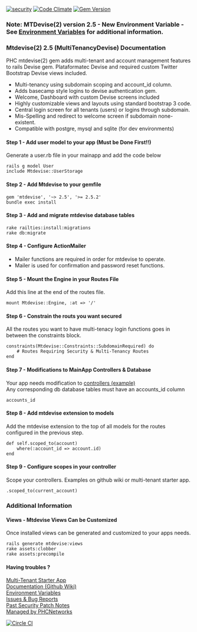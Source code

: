 [![security](https://hakiri.io/github/PHCNetworks/multi-tenancy-devise/master.svg)](https://hakiri.io/github/PHCNetworks/multi-tenancy-devise/master)
[![Code Climate](https://codeclimate.com/github/PHCNetworks/multi-tenancy-devise/badges/gpa.svg)](https://codeclimate.com/github/PHCNetworks/multi-tenancy-devise)
[![Gem Version](https://badge.fury.io/rb/mtdevise.svg)](https://badge.fury.io/rb/mtdevise)
  
### Note: MTDevise(2) version 2.5 - New Environment Variable - See [Environment Variables](https://github.com/PHCNetworks/multi-tenancy-devise/wiki/ENV---Environment-Variables) for additional information.  
  
### Mtdevise(2) 2.5 (MultiTenancyDevise) Documentation  
PHC mtdevise(2) gem adds multi-tenant and account management features to rails Devise gem. Plataformatec Devise and required custom Twitter Bootstrap Devise views included.  

* Multi-tenancy using subdomain scoping and account_id column.
* Adds basecamp style logins to devise authentication gem.  
* Welcome, Dashboard with custom Devise screens included  
* Highly customizable views and layouts using standard bootstrap 3 code.  
* Central login screen for all tenants (users) or logins through subdomain. 
* Mis-Spelling and redirect to welcome screen if subdomain none-existent.
* Compatible with postgre, mysql and sqlite (for dev environments)  

#### Step 1 - Add user model to your app (Must be Done First!!)
Generate a user.rb file in your mainapp and add the code below 

	rails g model User
	include Mtdevise::UserStorage
  
#### Step 2 - Add Mtdevise to your gemfile
  
	gem 'mtdevise', '~> 2.5', '>= 2.5.2'
	bundle exec install

#### Step 3 - Add and migrate mtdevise database tables
	rake railties:install:migrations
	rake db:migrate
  
#### Step 4 - Configure ActionMailer
+ Mailer functions are required in order for mtdevise to operate.
+ Mailer is used for confirmation and password reset functions.

#### Step 5 - Mount the Engine in your Routes File
Add this line at the end of the routes file.  
  
	mount Mtdevise::Engine, :at => '/'

#### Step 6 - Constrain the routs you want secured
All the routes you want to have multi-tenacy login functions goes in between the constraints block.

	constraints(Mtdevise::Constraints::SubdomainRequired) do
		# Routes Requiring Security & Multi-Tenancy Routes  
	end
  
#### Step 7 - Modifications to MainApp Controllers & Database  
Your app needs modification to [controllers (example)](https://github.com/PHCNetworks/multi-tenancy-devise/wiki/Scoped-Controller-Example)  
Any corresponding db database tables must have an accounts_id column
  
	accounts_id
  
#### Step 8 - Add mtdevise extension to models  
Add the mtdevise extension to the top of all models for the routes configured in the previous step.  
  
	def self.scoped_to(account)
		where(:account_id => account.id)
	end
  
#### Step 9 - Configure scopes in your controller
Scope your controllers. Examples on github wiki or multi-tenant starter app.

	.scoped_to(current_account)
  
### Additional Information  
  
#### Views - Mtdevise Views Can be Customized  
Once installed views can be generated and customized to your apps needs.  
  
    rails generate mtdevise:views
    rake assets:clobber
    rake assets:precompile
  
#### Having troubles ?  
[Multi-Tenant Starter App](https://github.com/PHCNetworks/multi-tenancy-starter-devise)  
[Documentation (Github Wiki)](https://github.com/PHCNetworks/multi-tenancy-devise/wiki)  
[Environment Variables](https://github.com/PHCNetworks/multi-tenancy-devise/wiki/ENV---Environment-Variables)  
[Issues & Bug Reports](https://github.com/PHCNetworks/multi-tenancy-devise/issues)  
[Past Security Patch Notes](https://github.com/PHCNetworks/multi-tenancy-devise/wiki/Critical-Security-Updates)  
[Managed by PHCNetworks](http://phcnetworks.net)  
  
[![Circle CI](https://circleci.com/gh/PHCNetworks/multi-tenancy-devise/tree/master.svg?style=svg)](https://circleci.com/gh/PHCNetworks/multi-tenancy-devise/tree/master)
